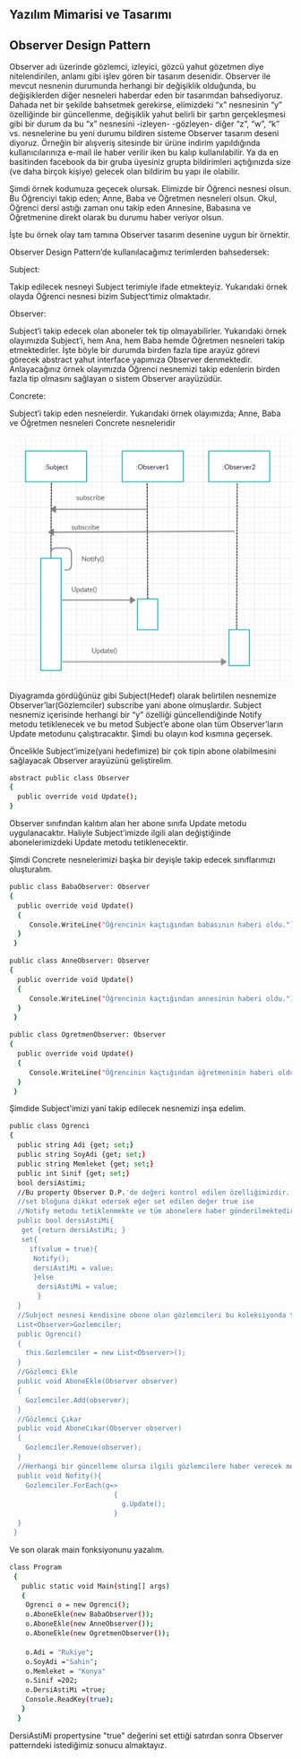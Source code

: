 ## Yazılım Mimarisi ve Tasarımı


## Observer Design Pattern

Observer adı üzerinde gözlemci, izleyici, gözcü yahut gözetmen diye nitelendirilen, anlamı gibi işlev gören bir tasarım desenidir. Observer ile mevcut nesnenin durumunda herhangi bir değişiklik olduğunda, bu değişiklerden diğer nesneleri haberdar eden bir tasarımdan bahsediyoruz. Dahada net bir şekilde bahsetmek gerekirse, elimizdeki “x” nesnesinin “y” özelliğinde bir güncellenme, değişiklik yahut belirli bir şartın gerçekleşmesi gibi bir durum da  bu “x” nesnesini -izleyen- -gözleyen- diğer “z”, “w”, “k” vs. nesnelerine bu yeni durumu bildiren sisteme Observer tasarım deseni diyoruz. Örneğin bir alışveriş sitesinde bir ürüne indirim yapıldığında kullanıcılarınıza e-mail ile haber verilir iken bu kalıp kullanılabilir. Ya da en basitinden facebook da bir gruba üyesiniz grupta bildirimleri açtığınızda size (ve daha birçok kişiye) gelecek olan bildirim bu yapı ile olabilir.

Şimdi örnek kodumuza geçecek olursak. Elimizde bir Öğrenci nesnesi olsun. Bu Öğrenciyi takip eden; Anne, Baba ve Öğretmen nesneleri olsun. Okul, Öğrenci dersi astığı zaman onu takip eden Annesine, Babasına ve Öğretmenine direkt olarak bu durumu haber veriyor olsun.

İşte bu örnek olay tam tamına Observer tasarım desenine uygun bir örnektir. 

Observer Design Pattern’de kullanılacağımız terimlerden bahsedersek:

Subject:

Takip edilecek nesneyi Subject terimiyle ifade etmekteyiz. Yukarıdaki örnek olayda Öğrenci nesnesi bizim Subject’timiz olmaktadır.

Observer:

Subject’i takip edecek olan aboneler tek tip olmayabilirler. Yukarıdaki örnek olayımızda Subject’i, hem Ana, hem Baba hemde Öğretmen nesneleri takip etmektedirler. İşte böyle bir durumda birden fazla tipe arayüz görevi görecek abstract yahut interface yapımıza Observer denmektedir. Anlayacağınız örnek olayımızda Öğrenci nesnemizi takip edenlerin birden fazla tip olmasını sağlayan o sistem Observer arayüzüdür.

Concrete:

Subject’i takip eden nesnelerdir. Yukarıdaki örnek olayımızda; Anne, Baba ve Öğretmen nesneleri Concrete nesneleridir


![](https://github.com/RukiyeSahin/yazilim-mimarisi-ve-tasarimi/blob/master/Observer.png)

Diyagramda gördüğünüz gibi Subject(Hedef) olarak belirtilen nesnemize Observer’lar(Gözlemciler) subscribe yani abone olmuşlardır. Subject nesnemiz içerisinde herhangi bir “y” özelliği güncellendiğinde Notify metodu tetiklenecek ve bu metod Subject’e abone olan tüm Observer’ların Update metodunu çalıştıracaktır. Şimdi bu olayın kod kısmına geçersek.

Öncelikle Subject’imize(yani hedefimize) bir çok tipin abone olabilmesini sağlayacak Observer arayüzünü geliştirelim.

```sh
abstract public class Observer
{ 
  public override void Update(); 
}
 ```
    
Observer sınıfından kalıtım alan her abone sınıfa Update metodu uygulanacaktır. Haliyle Subject’imizde ilgili alan değiştiğinde abonelerimizdeki Update metodu tetiklenecektir.

Şimdi Concrete nesnelerimizi başka bir deyişle takip edecek sınıflarımızı oluşturalım.

```sh
public class BabaObserver: Observer
{ 
  public override void Update()
  {
     Console.WriteLine("Öğrencinin kaçtığından babasının haberi oldu.");
  }
 }  
```

```sh
public class AnneObserver: Observer
{ 
  public override void Update()
  {
     Console.WriteLine("Öğrencinin kaçtığından annesinin haberi oldu.");
  }
 }  
```

```sh
public class OgretmenObserver: Observer
{ 
  public override void Update()
  {
     Console.WriteLine("Öğrencinin kaçtığından öğretmeninin haberi oldu.");
  }
 }  
```

Şimdide Subject'imizi yani takip edilecek nesnemizi inşa edelim.

```sh
public class Ogrenci
{
  public string Adi {get; set;}
  public string SoyAdi {get; set;}
  public string Memleket {get; set;}
  public int Sinif {get; set;}
  bool dersiAstimi;
  //Bu property Observer D.P.'de değeri kontrol edilen özelliğimizdir.
  //set bloğuna dikkat edersek eğer set edilen değer true ise
  //Notify metodu tetiklenmekte ve tüm abonelere haber gönderilmektedir
  public bool dersiAstiMi{
   get {return dersiAstiMi; }
   set{ 
     if(value = true){
      Notify();
      dersiAstiMi = value;
      }else
       dersiAstiMi = value;
       }
  }
  //Subject nesnesi kendisine obone olan gözlemcileri bu koleksiyonda tutacaktır.
  List<Observer>Gozlemciler;
  public Ogrenci()
  {
    this.Gozlemciler = new List<Observer>();
  }
  //Gözlemci Ekle 
  public void AboneEkle(Observer observer)
  { 
    Gozlemciler.Add(observer);
  }
  //Gözlemci Çıkar
  public void AboneCıkar(Observer observer)
  { 
    Gozlemciler.Remove(observer);
  }
  //Herhangi bir güncelleme olursa ilgili gözlemcilere haber verecek metodumuzdur.
  public void Nofity(){
    Gozlemciler.ForEach(g=>
                          { 
                            g.Update();
                          }
  }
 } 
 ```
 
 
 Ve son olarak main fonksiyonunu yazalım.
 ```sh
 class Program
  {
    public static void Main(sting[] args)
    {
     Ogrenci o = new Ogrenci();
     o.AboneEkle(new BabaObserver());
     o.AboneEkle(new AnneObserver());
     o.AboneEkle(new OgretmenObserver());
     
     o.Adi = "Rukiye";
     o.SoyAdi ="Sahin";
     o.Memleket = "Konya"
     o.Sinif =202;
     o.DersiAstiMi =true;
     Console.ReadKey(true);
    }
   }
  ```
  
 DersiAstiMi propertysine "true" değerini set ettiği satırdan sonra Observer patterndeki istediğimiz sonucu almaktayız.
 

